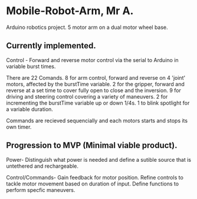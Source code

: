 # Mobile-Robot-Arm, Mr A.
Arduino robotics project. 5 motor arm on a dual motor wheel base.

Currently implemented.
----------------------

Control - Forward and reverse motor control via the serial to Arduino in variable burst times.

There are 22 Comands. 8 for arm control, forward and reverse on 4 'joint' motors, affected by the burstTime variable. 2 for the gripper, forward and reverse at a set time to cover fully open to close and the inversion. 9 for driving and steering control covering a variety of maneuvers. 2 for incrementing the burstTime variable up or down 1/4s. 1 to blink spotlight for a variable duration.

Commands are recieved sequencially and each motors starts and stops its own timer.

Progression to MVP (Minimal viable product).
------------

Power- Distinguish what power is needed and define a sutible source that is untethered and rechargeable.

Control/Commands- Gain feedback for motor position. Refine controls to tackle motor movement based on duration of input. Define functions to perform specfic maneuvers.
